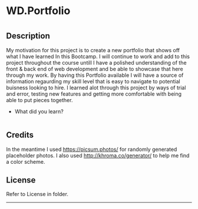 # WD.Portfolio
# <Portfolio>

## Description

My motivation for this project is to create a new portfolio that shows off what I have learned In this Bootcamp. I will continue to work and add to this project throughout the course untill I have a polished understanding of the front & back end of web development and be able to showcase that here through my work.
By having this Portfolio available I will have a source of information regaurding my skill level that is easy to navigate to potential buisness looking to hire.
I learned alot through this project by ways of trial and error, testing new features and getting more comfortable with being able to put pieces together.
- What did you learn?


    ```

## Credits

In the meantime I used https://picsum.photos/ for randomly generated placeholder photos.
I also used http://khroma.co/generator/ to help me find a color scheme.





## License

Refer to License in folder.

---








